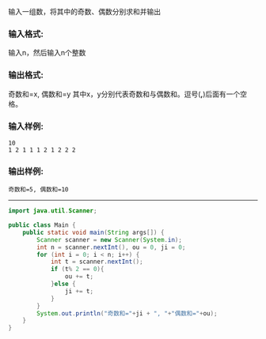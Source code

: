 输入一组数，将其中的奇数、偶数分别求和并输出

### 输入格式:

输入n，然后输入n个整数

### 输出格式:

奇数和=x, 偶数和=y
其中x，y分别代表奇数和与偶数和。逗号(**,**)后面有一个空格。

### 输入样例:

```in
10
1 2 1 1 1 2 1 2 2 2
```

### 输出样例:

```out
奇数和=5, 偶数和=10
```

***

```java
import java.util.Scanner;

public class Main {
    public static void main(String args[]) {
        Scanner scanner = new Scanner(System.in);
        int n = scanner.nextInt(), ou = 0, ji = 0;
        for (int i = 0; i < n; i++) {
            int t = scanner.nextInt();
            if (t% 2 == 0){
                ou += t;
            }else {
                ji += t;
            }
        }
        System.out.println("奇数和="+ji + ", "+"偶数和="+ou);
    }
}
```


